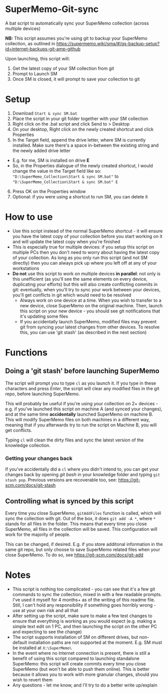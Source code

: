 # SuperMemo-Git-sync
A bat script to automatically sync your SuperMemo collection (across multiple devices)

**NB:** This script assumes you're using git to backup your SuperMemo collection, as outlined in https://supermemo.wiki/sma/#/qs-backup-setup?id=internet-backups-git-amp-github

Upon launching, this script will:
1. Get the latest copy of your SM collection from git
2. Prompt to Launch SM
3. Once SM is closed, it will prompt to save your collection to git

# Setup
1. Download `Start & sync SM.bat`
2. Place the script in your git folder together with your SM collection
3. Right click on the .bat script and click Send to > Desktop
4. On your desktop, Right click on the newly created shortcut and click Properties
5. In the Target field, append the drive letter, where SM is currently installed. Make sure there's a space in-between the existing string and the newly added drive letter
- E.g. for me, SM is installed on drive **E** 
- So, in the Properties dialogue of the newly created shortcut, I would change the value in the Target field like so: `"D:\SuperMemo_Collection\Start & sync SM.bat"` to `"D:\SuperMemo_Collection\Start & sync SM.bat" E`
6. Press OK on the Properties window
7. Optional: if you were using a shortcut to run SM, you can delete it

# How to use
- Use this script instead of the normal SuperMemo shortcut - it will ensure you have the latest copy of your collection before you start working on it and will update the latest copy when you're finished
- This is especially true for multiple devices: if you setup this script on multiple PCs then you don't need to worry about having the latest copy of your collection. As long as you only run this script (and not SM directly) then you can always pick up where you left off at any of your workstations
- **Do not** use this script to work on multiple devices **in parallel**: not only is this unefficient (as you'll see the same elements on every device, duplicating your efforts) but this will also create conflicting commits in git: eventually, when you'll try to sync your work between your devices, you'll get conflicts in git which would need to be resolved
	- Always work on one device at a time. When you wish to transfer to a new device, close SuperMemo on the original machine. Then, launch this script on your new device - you should see git notifications that it's updating some files
	- If you accidentally launch SuperMemo, modified files may prevent git from syncing your latest changes from other devices. To resolve this, you can use 'git stash' (as described in the next section)

# Functions
## Doing a 'git stash' before launching SuperMemo
The script will prompt you to type `cl` as you launch it. If you type in these characters and press _Enter_, the script will clear any modified files in the git repo, before launching SuperMemo.

This will probably be useful if you're using your collection on 2+ devices - e.g. if you've launched this script on machine A (and synced your changes), and at the same time **accidentally** launched SuperMemo on machine B. This will modify SuperMemo files on both machines in a different way, meaning that if you afterwards try to run the script on Machine B, you will get conflicts.

Typing `cl` will clean the dirty files and sync the latest version of the knowledge collection.

### Getting your changes back
If you've accidentally did a `cl` where you didn't intend to, you can get your changes back by opening _git bash_ in your knowledge folder and typing `git stash pop`. Previous versions are recoverable too, see: https://git-scm.com/docs/git-stash

## Controlling what is synced by this script
Every time you close SuperMemo, `gitAddFiles` function is called, which will sync the collection with git. Out of the box, it does `git add -A *`, where `*` stands for all files in the folder. This means that every time you close SuperMemo, all files in the collection will be saved. This configuration will work for the majority of people.

This can be changed, if desired. E.g. if you store additonal information in the same git repo, but only choose to save SuperMemo related files when your close SuperMemo. To do so, see https://git-scm.com/docs/git-add


# Notes
- This script is nothing too complicated - you can see that it's a few git commands to sync the collection, mixed in with a few readable prompts. I've used it myself for 4 months+ as of the writing of this readme file. Still, I can't hold any responsibility if something goes horribly wrong - use at your own risk and all that
- After setting up the script, make sure to make a few test changes to ensure that everything is working as you would expect (e.g. making a simple text edit on 1 PC, and then launching the script on the other PC and expecting to see the change) 
- The script supports installation of SM on different drives, but non-default installation paths are not supported at the moment. E.g. SM must be installed at `X:\SuperMemo\`
- In the event where no Internet connection is present, there is still a benefit of using this script compared to launching standalone SuperMemo: this script will create commits every time you close SuperMemo (but won't be able to push them online). This is better because it allows you to work with more granular changes, should you wish to revert them
- Any questions - let me know, and I'll try to do a better write up/explain
